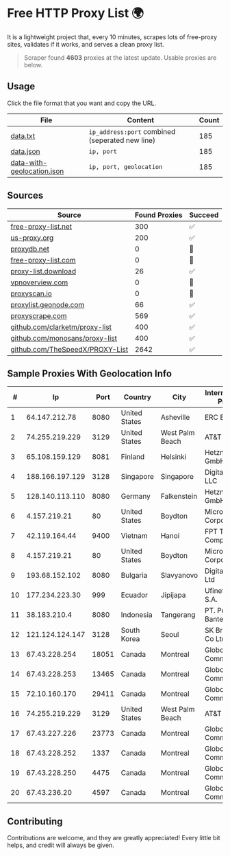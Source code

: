 
# Free HTTP Proxy List 🌍

It is a lightweight project that, every 10 minutes, scrapes lots of free-proxy sites, validates if it works, and serves a clean proxy list.


> Scraper found **4603** proxies at the latest update. Usable proxies are below.

## Usage

Click the file format that you want and copy the URL.


|File|Content|Count|
|----|-------|-----|
|[data.txt](https://raw.githubusercontent.com/themiralay/Proxy-List-World/master/data.txt)|`ip_address:port` combined (seperated new line)|185|
|[data.json](https://raw.githubusercontent.com/themiralay/Proxy-List-World/master/data.json)|`ip, port`|185|
|[data-with-geolocation.json](https://raw.githubusercontent.com/themiralay/Proxy-List-World/master/data-with-geolocation.json)|`ip, port, geolocation`|185|

## Sources

|Source|Found Proxies|Succeed|
|------|-------------|-------|
|[free-proxy-list.net](https://free-proxy-list.net)|300|✅|
|[us-proxy.org](https://www.us-proxy.org)|200|✅|
|[proxydb.net](http://proxydb.net)|0|🚫|
|[free-proxy-list.com](https://free-proxy-list.com/?page=&port=&type%5B%5D=http&type%5B%5D=https&up_time=0&search=Search)|0|🚫|
|[proxy-list.download](https://www.proxy-list.download/HTTP)|26|✅|
|[vpnoverview.com](https://vpnoverview.com/privacy/anonymous-browsing/free-proxy-servers)|0|🚫|
|[proxyscan.io](https://www.proxyscan.io)|0|🚫|
|[proxylist.geonode.com](https://proxylist.geonode.com/api/proxy-list?limit=300&page=1&sort_by=lastChecked&sort_type=desc&protocols=http,https)|66|✅|
|[proxyscrape.com](https://api.proxyscrape.com/v2/?request=displayproxies&protocol=http&timeout=10000&country=all&ssl=all&anonymity=all)|569|✅|
|[github.com/clarketm/proxy-list](https://raw.githubusercontent.com/clarketm/proxy-list/master/proxy-list-raw.txt)|400|✅|
|[github.com/monosans/proxy-list](https://raw.githubusercontent.com/monosans/proxy-list/main/proxies/http.txt)|400|✅|
|[github.com/TheSpeedX/PROXY-List](https://raw.githubusercontent.com/TheSpeedX/PROXY-List/master/http.txt)|2642|✅|


## Sample Proxies With Geolocation Info

|#|Ip|Port|Country|City|Internet Service Provider|
|-|--|----|-------|----|-------------------------|
|1|64.147.212.78|8080|United States|Asheville|ERC Broadband|
|2|74.255.219.229|3129|United States|West Palm Beach|AT&T Corp.|
|3|65.108.159.129|8081|Finland|Helsinki|Hetzner Online GmbH|
|4|188.166.197.129|3128|Singapore|Singapore|DigitalOcean, LLC|
|5|128.140.113.110|8080|Germany|Falkenstein|Hetzner Online GmbH|
|6|4.157.219.21|80|United States|Boydton|Microsoft Corporation|
|7|42.119.164.44|9400|Vietnam|Hanoi|FPT Telecom Company|
|8|4.157.219.21|80|United States|Boydton|Microsoft Corporation|
|9|193.68.152.102|8080|Bulgaria|Slavyanovo|Digital Systems Ltd|
|10|177.234.223.30|999|Ecuador|Jipijapa|Ufinet Panama S.A.|
|11|38.183.210.4|8080|Indonesia|Tangerang|PT. Putra Lebak Banten|
|12|121.124.124.147|3128|South Korea|Seoul|SK Broadband Co Ltd|
|13|67.43.228.254|18051|Canada|Montreal|GloboTech Communications|
|14|67.43.228.253|13465|Canada|Montreal|GloboTech Communications|
|15|72.10.160.170|29411|Canada|Montreal|GloboTech Communications|
|16|74.255.219.229|3129|United States|West Palm Beach|AT&T Corp.|
|17|67.43.227.226|23773|Canada|Montreal|GloboTech Communications|
|18|67.43.228.252|1337|Canada|Montreal|GloboTech Communications|
|19|67.43.228.250|4475|Canada|Montreal|GloboTech Communications|
|20|67.43.236.20|4597|Canada|Montreal|GloboTech Communications|



## Contributing

Contributions are welcome, and they are greatly appreciated! Every
little bit helps, and credit will always be given.

